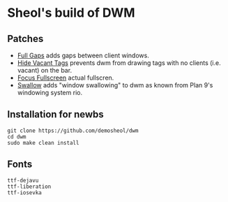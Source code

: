 # Sheol's build of DWM

## Patches

- [Full Gaps](https://dwm.suckless.org/patches/fullgaps/) adds gaps between client windows.
- [Hide Vacant Tags](https://dwm.suckless.org/patches/hide_vacant_tags/) prevents dwm from drawing tags with no clients (i.e. vacant) on the bar.
- [Focus Fullscreen](https://dwm.suckless.org/patches/focusfullscreen/) actual fullscren.
- [Swallow](https://dwm.suckless.org/patches/swallow/) adds "window swallowing" to dwm as known from Plan 9's windowing system rio.

## Installation for newbs

```
git clone https://github.com/demosheol/dwm
cd dwm
sudo make clean install
```

## Fonts

```
ttf-dejavu
ttf-liberation
ttf-iosevka
```

